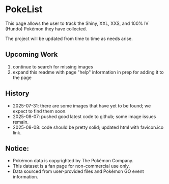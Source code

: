 # PokeList

This page allows the user to track the Shiny, XXL, XXS, and 100% IV (Hundo) Pokémon they have collected.

The project will be updated from time to time as needs arise.

## Upcoming Work

1. continue to search for missing images
2. expand this readme with page "help" information in prep for adding it to the page

## History

* 2025-07-31: there are some images that have yet to be found; we expect to find them soon.
* 2025-08-07: pushed good latest code to github; some image issues remain.
* 2025-08-08: code should be pretty solid; updated html with favicon.ico link.

## Notice:

* Pokémon data is copyrighted by The Pokémon Company.
* This dataset is a fan page for non-commercial use only.
* Data sourced from user-provided files and Pokémon GO event information.
